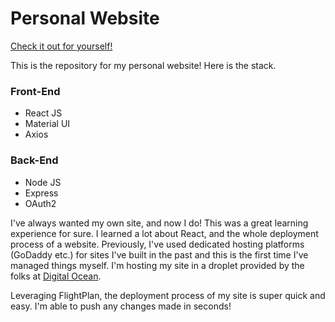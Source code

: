 # Personal Website

[Check it out for yourself!](https://www.brandon-nolan.ca)

This is the repository for my personal website! Here is the stack.

### Front-End
* React JS
* Material UI
* Axios
  
### Back-End
* Node JS
* Express
* OAuth2

I've always wanted my own site, and now I do! This was a great learning experience for sure. I learned a lot about React, and the whole deployment process of a website. 
Previously, I've used dedicated hosting platforms (GoDaddy etc.) for sites I've built in the past and this is the first time I've managed things myself. I'm hosting my site in a droplet provided by the folks at [Digital Ocean](https://www.digitalocean.com). 

Leveraging FlightPlan, the deployment process of my site is super quick and easy. I'm able to push any changes made in seconds!
